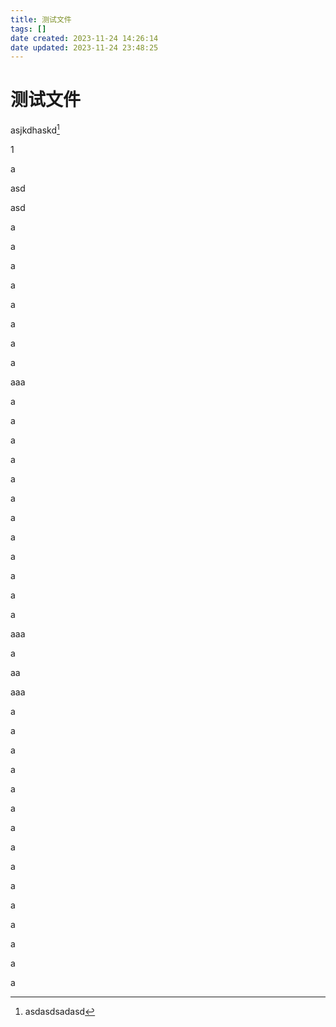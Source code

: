 ```yaml
---
title: 测试文件
tags: []
date created: 2023-11-24 14:26:14
date updated: 2023-11-24 23:48:25
---
```


# 测试文件

asjkdhaskd[^1]

1

a

asd

asd

a

a

a

a

a

a

a

a

aaa

a

a

a

a

a

a

a

a

a

a

a

a

aaa

a

aa

aaa

a

a

a

a

a

a

a

a

a

a

a

a

a

a

a

[^1]: asdasdsadasd
